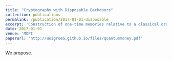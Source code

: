 ```yaml
---
title: "Cryptography with Disposable Backdoors"
collection: publications
permalink: /publication/2017-01-01-disposable
excerpt: 'Construction of one-time memories relative to a classical oracle.'
date: 2017-01-01
venue: 'MDPI'
paperurl: 'http://uoigroeG.github.io/files/quantummoney.pdf'
---
```

We propose.
